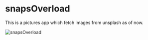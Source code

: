 # snapsOverload
This is a pictures app which fetch images from unsplash as of now.


![snapsOverload](https://user-images.githubusercontent.com/83907431/143016669-ac7f8754-d8ab-49a5-bb9c-bd6cc9395294.png)

